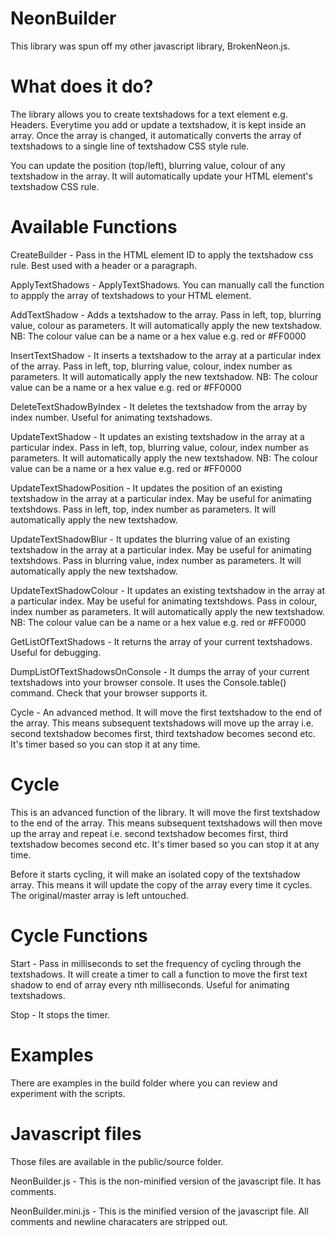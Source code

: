 # NeonBuilder

This library was spun off my other javascript library, BrokenNeon.js.

# What does it do?
The library allows you to create textshadows for a text element e.g. Headers. Everytime you add or update a textshadow, it is kept inside an array. Once the array is changed, it automatically converts the array of textshadows to a single line of textshadow CSS style rule.

You can update the position (top/left), blurring value, colour of any textshadow in the array. It will automatically update your HTML element's textshadow CSS rule.

# Available Functions

CreateBuilder - Pass in the HTML element ID to apply the textshadow css rule. Best used with a header or a paragraph.

ApplyTextShadows - ApplyTextShadows. You can manually call the function to appply the array of textshadows to your HTML element.

AddTextShadow - Adds a textshadow to the array. Pass in left, top, blurring value, colour as parameters. It will automatically apply the new textshadow. NB: The colour value can be a name or a hex value e.g. red or #FF0000

InsertTextShadow - It inserts a textshadow to the array at a particular index of the array. Pass in left, top, blurring value, colour, index number as parameters. It will automatically apply the new textshadow. NB: The colour value can be a name or a hex value e.g. red or #FF0000

DeleteTextShadowByIndex - It deletes the textshadow from the array by index number. Useful for animating textshadows.

UpdateTextShadow - It updates an existing textshadow in the array at a particular index. Pass in left, top, blurring value, colour, index number as parameters. It will automatically apply the new textshadow. NB: The colour value can be a name or a hex value e.g. red or #FF0000

UpdateTextShadowPosition - It updates the position of an existing textshadow in the array at a particular index. May be useful for animating textshdows. Pass in left, top, index number as parameters. It will automatically apply the new textshadow.

UpdateTextShadowBlur - It updates the blurring value of an existing textshadow in the array at a particular index. May be useful for animating textshdows. Pass in blurring value, index number as parameters. It will automatically apply the new textshadow.

UpdateTextShadowColour - It updates an existing textshadow in the array at a particular index. May be useful for animating textshdows. Pass in colour, index number as parameters. It will automatically apply the new textshadow. NB: The colour value can be a name or a hex value e.g. red or #FF0000

GetListOfTextShadows - It returns the array of your current textshadows. Useful for debugging.

DumpListOfTextShadowsOnConsole - It dumps the array of your current textshadows into your browser console. It uses the Console.table() command. Check that your browser supports it.

Cycle - An advanced method. It will move the first textshadow to the end of the array. This means subsequent textshadows will move up the array i.e. second textshadow becomes first, third textshadow becomes second etc. It's timer based so you can stop it at any time.

# Cycle

This is an advanced function of the library. It will move the first textshadow to the end of the array. This means subsequent textshadows will then move up the array and repeat i.e. second textshadow becomes first, third textshadow becomes second etc. It's timer based so you can stop it at any time.

Before it starts cycling, it will make an isolated copy of the textshadow array. This means it will update the copy of the array every time it cycles. The original/master array is left untouched.

# Cycle Functions

Start - Pass in milliseconds to set the frequency of cycling through the textshadows. It will create a timer to call a function to move the first text shadow to end of array every nth milliseconds. Useful for animating textshadows.

Stop - It stops the timer.

# Examples

There are examples in the build folder where you can review and experiment with the scripts.

# Javascript files
Those files are available in the public/source folder.

NeonBuilder.js - This is the non-minified version of the javascript file. It has comments.

NeonBuilder.mini.js - This is the minified version of the javascript file. All comments and newline characaters are stripped out.

